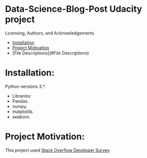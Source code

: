 # Data-Science-Blog-Post Udacity project 
Licensing, Authors, and Acknowledgements

- [Installation](#installation)
- [Project Motivation](#Project\motivation)
- [File Descriptions](#File Descriptions)



# Installation:
Python versions 3.*.
- Libraries:
- Pandas.
- numpy.
- matplotlib.
- seaborn.

# Project Motivation:
This project used [Stack Overflow Developer Survey](https://www.kaggle.com/stackoverflow/so-survey-2017/kernels?sortBy=voteCount&group=everyone&pageSize=20&datasetId=1406) 
